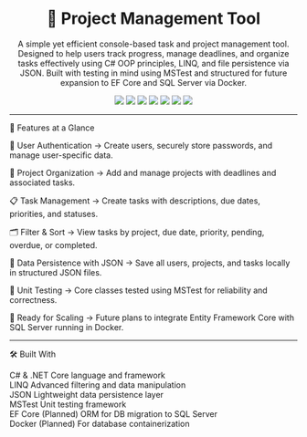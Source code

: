<h1 align="center">🧠 Project Management Tool</h1>


<p align="center">A simple yet efficient console-based task and project management tool. Designed to help users track progress, manage deadlines, and organize tasks effectively using C# OOP principles, LINQ, and file persistence via JSON. Built with testing in mind using MSTest and structured for future expansion to EF Core and SQL Server via Docker.</p>


<p align="center">
  <img src="https://img.shields.io/badge/C%23-239120?style=for-the-badge&logo=c-sharp&logoColor=white"/>
  <img src="https://img.shields.io/badge/.NET-512BD4?style=for-the-badge&logo=dotnet&logoColor=white"/>
  <img src="https://img.shields.io/badge/JSON-000000?style=for-the-badge&logo=json&logoColor=white"/>
  <img src="https://img.shields.io/badge/MSTest-68217A?style=for-the-badge&logo=.net&logoColor=white"/>
  <img src="https://img.shields.io/badge/EF%20Core-F2F4F7?style=for-the-badge&logo=entity-framework&logoColor=black"/>
  <img src="https://img.shields.io/badge/SQL%20Server-CC2927?style=for-the-badge&logo=microsoft-sql-server&logoColor=white"/>
  <img src="https://img.shields.io/badge/Docker-2496ED?style=for-the-badge&logo=docker&logoColor=white"/>
</p>


<hr>

🌟 Features at a Glance

🔐 User Authentication
→ Create users, securely store passwords, and manage user-specific data.

📁 Project Organization
→ Add and manage projects with deadlines and associated tasks.

📋 Task Management
→ Create tasks with descriptions, due dates, priorities, and statuses.

🗂️ Filter & Sort
→ View tasks by project, due date, priority, pending, overdue, or completed.

📄 Data Persistence with JSON
→ Save all users, projects, and tasks locally in structured JSON files.

🧪 Unit Testing
→ Core classes tested using MSTest for reliability and correctness.

🧱 Ready for Scaling
→ Future plans to integrate Entity Framework Core with SQL Server running in Docker.

<hr>

🛠️ Built With

C# & .NET	Core language and framework <br>
LINQ	Advanced filtering and data manipulation <br>
JSON	Lightweight data persistence layer <br>
MSTest	Unit testing framework <br>
EF Core (Planned)	ORM for DB migration to SQL Server <br>
Docker (Planned)	For database containerization <br>

